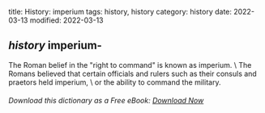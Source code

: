 title: History: imperium
tags: history, history
category: history
date: 2022-03-13
modified: 2022-03-13

## _history_  imperium-
The Roman belief in the "right to command"
is known as   imperium. \ The Romans believed that certain
officials and rulers such as their consuls and praetors held
imperium, \ or the ability to command the military.


###### Download *this* dictionary as a Free eBook: [Download Now]({static}static/SerfHistoryDictionary.pdf)

